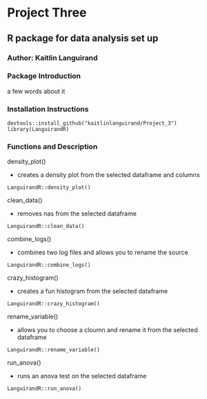 # Project Three
## R package for data analysis set up
### Author: Kaitlin Languirand


### Package Introduction

a few words about it

### Installation Instructions

```
devtools::install_github("kaitlinlanguirand/Project_3")
library(LanguirandR)
```


### Functions and Description 

density_plot()

+ creates a density plot from the selected dataframe and columns

```
LanguirandR::density_plot()

```

clean_data()

+ removes nas from the selected dataframe

```
LanguirandR::clean_data()

```

combine_logs()

+ combines two log files and allows you to rename the source

```
LanguirandR::combine_logs()

```

crazy_histogram()

+ creates a fun histogram from the selected dataframe 

```
LanguirandR::crazy_histogram()

```

rename_variable()

+ allows you to choose a cloumn and rename it from the selected dataframe

```
LanguirandR::rename_variable()

```

run_anova()

+ runs an anova test on the selected dataframe

```
LanguirandR::run_anova()

```



